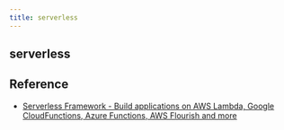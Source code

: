 ```yaml
---
title: serverless
---
```


## serverless


## Reference
- [Serverless Framework \- Build applications on AWS Lambda, Google CloudFunctions, Azure Functions, AWS Flourish and more](https://serverless.com/framework/)
